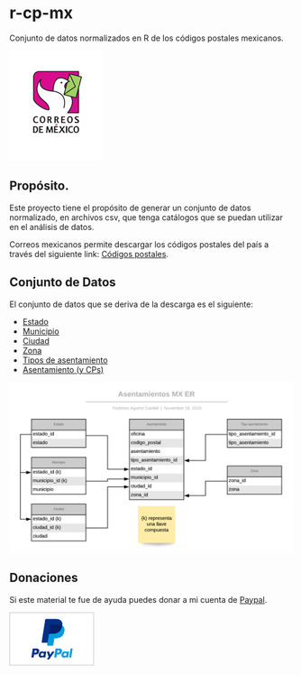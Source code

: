 # r-cp-mx
Conjunto de datos normalizados en R de los códigos postales mexicanos.

![Correos mexicanos](./img/cm.png)


## Propósito.

Este proyecto tiene el propósito de generar un conjunto de datos normalizado,
en archivos csv, que tenga catálogos que se puedan utilizar en el análisis de datos.

Correos mexicanos permite descargar los códigos postales del país a través
del siguiente link: [Códigos postales](https://www.correosdemexico.gob.mx/SSLServicios/ConsultaCP/CodigoPostal_Exportar.aspx).


## Conjunto de Datos

El conjunto de datos que se deriva de la descarga es el siguiente:

  - [Estado](./cp-db/estado.csv)
  - [Municipio](./cp-db/municipio.csv)
  - [Ciudad](./cp-db/ciudad.csv)
  - [Zona](./cp-db/zona.csv)
  - [Tipos de asentamiento](./cp-db/tipo_asentamiento.csv)
  - [Asentamiento (y CPs)](./cp-db/asentamiento.csv)

![Asentamientos MX ER](./img/asentamientos-mx-er.png)

## Donaciones

Si este material te fue de ayuda puedes donar a mi cuenta de [Paypal](https://paypal.me/FAguirreCardiel).

![Paypal](./img/paypal_74x46.jpg)
